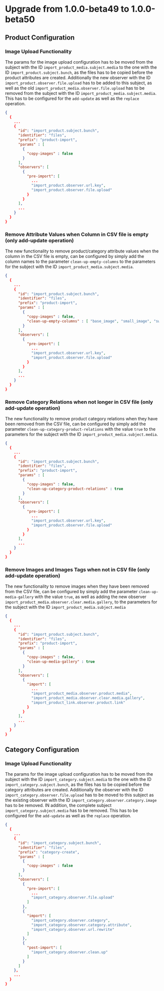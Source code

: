 # Upgrade from 1.0.0-beta49 to 1.0.0-beta50

## Product Configuration

### Image Upload Functionality

The params for the image upload configuration has to be moved from the subject with the ID `import_product_media.subject.media` to the one with the ID `import_product.subject.bunch`, as the files has to be copied before the product attributes are created. Additionally the new observer with the ID `import_product.observer.file.upload` has to be added to this subject, as well as the old `import_product_media.observer.file.upload` has to be removed from the subject with the ID `import_product_media.subject.media`. This has to be configured for the `add-update` as well as the `replace` operation.

```json
{
  {
    ...
    {
      "id": "import_product.subject.bunch",
      "identifier": "files",
      "prefix": "product-import",
      "params" : [
        {
          "copy-images" : false
        }
      ],
      "observers": [
        {
          "pre-import": [
            ...
            "import_product.observer.url.key",
            "import_product.observer.file.upload"
          }
        }
      ],
      ...
    }
  }
}
```

### Remove Attribute Values when Column in CSV file is empty (only add-update operation)

The new functionality to remove product/category attribute values when the column in the CSV file is empty, can be configured by simply add the column names to the parameter `clean-up-empty-columns` to the parameters for the subject with the ID `import_product_media.subject.media`.

```json
{
  {
    ...
    {
      "id": "import_product.subject.bunch",
      "identifier": "files",
      "prefix": "product-import",
      "params" : [
        {
          "copy-images" : false,
          "clean-up-empty-columns" : [ "base_image", "small_image", "swatch_image", "thumbnail_image" ]
        }
      ],
      "observers": [
        {
          "pre-import": [
            ...
            "import_product.observer.url.key",
            "import_product.observer.file.upload"
          }
        }
      ],
      ...
    }
  }
}
```

### Remove Category Relations when not longer in CSV file (only add-update operation)

The new functionality to remove product category relations when they have been removed from the CSV file, can be configured by simply add the parameter `clean-up-category-product-relations` with the value `true` to the parameters for the subject with the ID `import_product_media.subject.media`.

```json
{
  {
    ...
    {
      "id": "import_product.subject.bunch",
      "identifier": "files",
      "prefix": "product-import",
      "params" : [
        {
          "copy-images" : false,
          "clean-up-category-product-relations" : true
        }
      ],
      "observers": [
        {
          "pre-import": [
            ...
            "import_product.observer.url.key",
            "import_product.observer.file.upload"
          }
        }
      ],
      ...
    }
  }
}
```

### Remove Images and Images Tags when not in CSV file (only add-update operation)

The new functionality to remove images when they have been removed from the CSV file, can be configured by simply add the parameter `clean-up-media-gallery` with the value `true`, as well as adding the new observer `import_product_media.observer.clear.media.gallery`, to the parameters for the subject with the ID `import_product_media.subject.media`

```json
{
  {
    ...
    {
      "id": "import_product.subject.bunch",
      "identifier": "files",
      "prefix": "product-import",
      "params" : [
        {
          "copy-images" : false,
          "clean-up-media-gallery" : true
        }
      ],
      "observers": [
        {
          "import": [
            ...
            "import_product_media.observer.product.media",
            "import_product_media.observer.clear.media.gallery",
            "import_product_link.observer.product.link"
          }
        }
      ],
      ...
    }
  }
}
```

## Category Configuration

### Image Upload Functionality

The params for the image upload configuration has to be moved from the subject with the ID `import_category.subject.media` to the one with the ID `import_category.subject.bunch`, as the files has to be copied before the category attributes are created. Additionally the observer with the ID `import_category.observer.file.upload` has to be moved to this subject as the existing observer with the ID `import_category.observer.category.image` has to be removed. IN addition, the complete subject `import_category.subject.media` has to be removed. This has to be configured for the `add-update` as well as the `replace` operation.

```json
{
  {
    ...
    {
      "id": "import_category.subject.bunch",
      "identifier": "files",
      "prefix": "category-create",
      "params" : [
        {
          "copy-images" : false
        }
      ],
      "observers": [
        {
          "pre-import": [
            ...
            "import_category.observer.file.upload"
          ]
        },
        {
          "import": [
            "import_category.observer.category",
            "import_category.observer.category.attribute",
            "import_category.observer.url.rewrite"
          ]
        },
        {
          "post-import": [
            "import_category.observer.clean.up"
          ]
        }
      ]
    },
    ...
  }
}
```
